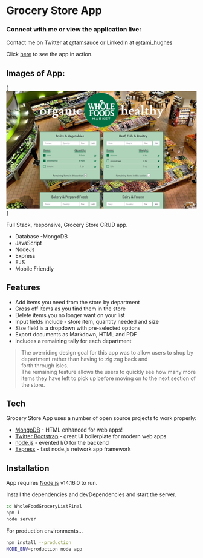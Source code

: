 # Grocery Store App 

### Connect with me or view the application live: 

Contact me on Twitter at [@tamsauce] or LinkedIn at [@tami_hughes]

Click [here] to see the app in action.

## Images of App:
[<img src="public/laptopView.JPG">]

Full Stack, responsive, Grocery Store CRUD app.  

- Database -MongoDB
- JavaScript 
- NodeJs
- Express
- EJS
- Mobile Friendly

## Features

- Add items you need from the store by department
- Cross off items as you find them in the store 
- Delete items you no longer want on your list 
- Input fields include - store item, quantity needed and size
- Size field is a dropdown with pre-selected options 
- Export documents as Markdown, HTML and PDF
- Includes a remaining tally for each department 
> The overriding design goal for this app 
> was to allow users to shop by department 
> rather than having to zig zag back and  
> forth through isles.  
> The remaining feature allows the users to 
> quickly see how many more items they 
> have left to pick up before moving 
> on to the next section of the store.  


## Tech

Grocery Store App uses a number of open source projects to work properly:

- [MongoDB] - HTML enhanced for web apps!
- [Twitter Bootstrap] - great UI boilerplate for modern web apps
- [node.js] - evented I/O for the backend
- [Express] - fast node.js network app framework 



## Installation
App requires [Node.js](https://nodejs.org/) v14.16.0 to run.

Install the dependencies and devDependencies and start the server.

```sh
cd WholeFoodGroceryListFinal
npm i
node server
```

For production environments...

```sh
npm install --production
NODE_ENV=production node app
```




[//]: # (These are reference links used in the body of this note and get stripped out when the markdown processor does its job. There is no need to format nicely because it shouldn't be seen. Thanks SO - http://stackoverflow.com/questions/4823468/store-comments-in-markdown-syntax)

   [here]: <https://personal-grocery-store-list.herokuapp.com/>
   [git-repo-url]: <https://github.com/Tamsauce/GroceryList>
   [node.js]: <http://nodejs.org>
   [Twitter Bootstrap]: <http://twitter.github.com/bootstrap/>
   [@tamsauce]: <https://twitter.com/tamsaucce>
   [express]: <http://expressjs.com>
   [MongoDB]:<https://www.mongodb.com/>
   [@tami_hughes]:<https://www.linkedin.com/in/tami-hughes-58074a72/>
